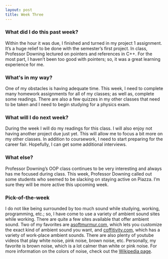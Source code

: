 ```yaml
---
layout: post
title: Week Three
---
```


### What did I do this past week?
Within the hour it was due, I finished and turned in my project 1 assignment. It’s a huge relief to be done with the semester’s first project. In class, Professor Downing lectured on pointers and references in C++. For the most part, I haven’t been too good with pointers; so, it was a great learning experience for me.

### What's in my way?
One of my obstacles is having adequate time. This week, I need to complete many homework assignments for all of my classes; as well as, complete some readings. There are also a few quizzes in my other classes that need to be taken and I need to begin studying for a physics exam.

### What will I do next week?
During the week I will do my readings for this class. I will also enjoy not having another project due just yet. This will allow me to focus a bit more on my other classes. In addition to coursework, I need to start preparing for the career fair. Hopefully, I can get some additional interviews.

### What else?
Professor Downing’s OOP class continues to be very interesting and always has me focused during class. This week, Professor Downing called out some students who seemed to be slacking on staying active on Piazza. I’m sure they will be more active this upcoming week.

### Pick-of-the-week
I do not like being surrounded by too much sound while studying, working, programming, etc.; so, I have come to use a variety of ambient sound sites while working. There are quite a few sites available that offer ambient sound. Two of my favorites are [asoftmurmur.com](http://asoftmurmur.com/), which lets you customize the exact kind of ambient sound you want, and [coffitivity.com](https://coffitivity.com/), which has a variety of work-place ambient sounds. There are also plenty of youtube videos that play white noise, pink noise, brown noise, etc. Personally, my favorite is brown noise, which is a lot calmer than white or pink noise. For more information on the colors of noise, check out the [Wikipedia page](https://en.wikipedia.org/wiki/Colors_of_noise).
